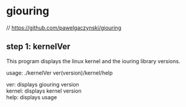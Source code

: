 # giouring
// https://github.com/pawelgaczynski/giouring  

## step 1: kernelVer 
This program displays the linux kernel and the iouring library versions.  

usage: ./kernelVer ver(version)/kernel/help  

ver: displays giouring version  
kernel: displays kernel version  
help: displays usage  



